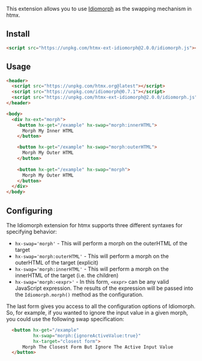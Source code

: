 This extension allows you to use [Idiomorph](https://github.com/bigskysoftware/idiomorph) as the swapping mechanism in htmx.

## Install

```html
<script src="https://unpkg.com/htmx-ext-idiomorph@2.0.0/idiomorph.js"></script>
```

## Usage

```html
<header>
  <script src="https://unpkg.com/htmx.org@latest"></script>
  <script src="https://unpkg.com/idiomorph@0.7.1"></script>
  <script src="https://unpkg.com/htmx-ext-idiomorph@2.0.0/idiomorph.js"></script>
</header>

<body>
  <div hx-ext="morph">
    <button hx-get="/example" hx-swap="morph:innerHTML">
      Morph My Inner HTML
    </button>

    <button hx-get="/example" hx-swap="morph:outerHTML">
      Morph My Outer HTML
    </button>
    
    <button hx-get="/example" hx-swap="morph">
      Morph My Outer HTML
    </button>
  </div>
</body>
```

## Configuring

The Idiomorph extension for htmx supports three different syntaxes for specifying behavior:

* `hx-swap='morph'` - This will perform a morph on the outerHTML of the target
* `hx-swap='morph:outerHTML'` - This will perform a morph on the outerHTML of the target (explicit)
* `hx-swap='morph:innerHTML'` - This will perform a morph on the innerHTML of the target (i.e. the children)
* `hx-swap='morph:<expr>'` - In this form, `<expr>` can be any valid JavaScript expression.  The results of the expression
   will be passed into the `Idiomorph.morph()` method as the configuration.

The last form gives you access to all the configuration options of Idiomorph.  So, for example, if you wanted to ignore
the input value in a given morph, you could use the following swap specification:

```html
  <button hx-get="/example" 
          hx-swap="morph:{ignoreActiveValue:true}"
          hx-target="closest form">
      Morph The Closest Form But Ignore The Active Input Value
  </button>
```

